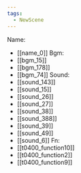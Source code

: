 ```yaml
---
tags:
  - NewScene
---
```

Name:
- [[name_0]]
Bgm:
- [[bgm_15]]
- [[bgm_178]]
- [[bgm_74]]
Sound:
- [[sound_143]]
- [[sound_15]]
- [[sound_26]]
- [[sound_27]]
- [[sound_38]]
- [[sound_388]]
- [[sound_39]]
- [[sound_49]]
- [[sound_6]]
Fn:
- [[t0400_function10]]
- [[t0400_function2]]
- [[t0400_function9]]
